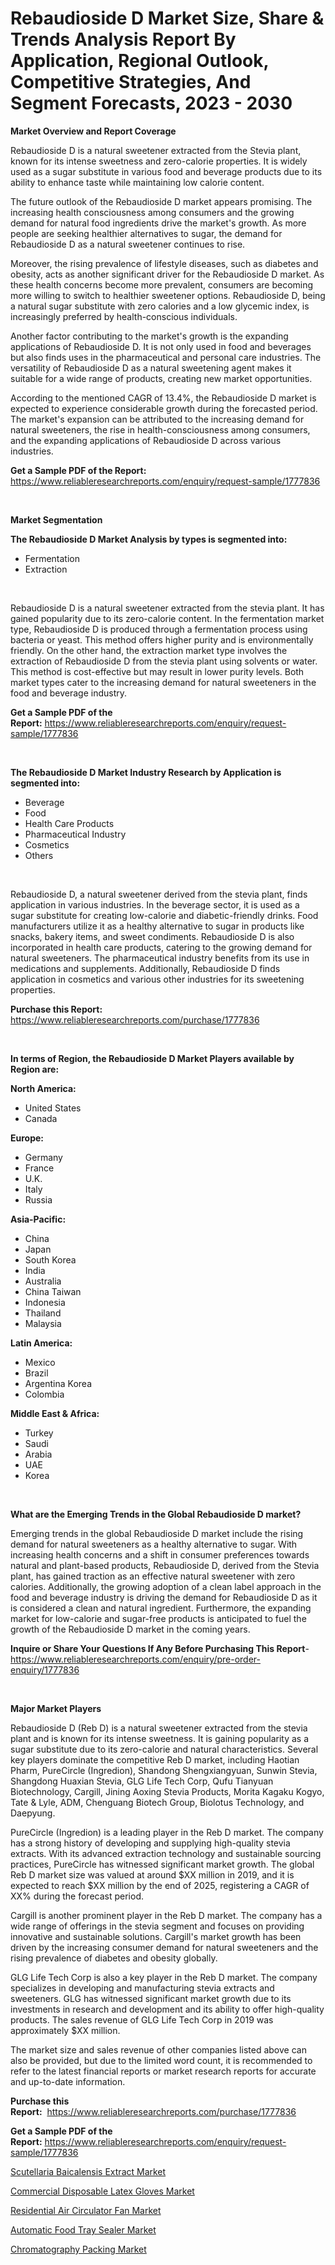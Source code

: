 <p><h1>Rebaudioside D Market Size, Share & Trends Analysis Report By Application, Regional Outlook, Competitive Strategies, And Segment Forecasts, 2023 - 2030</h1></p><p><strong>Market Overview and Report Coverage</strong></p>
<p><p>Rebaudioside D is a natural sweetener extracted from the Stevia plant, known for its intense sweetness and zero-calorie properties. It is widely used as a sugar substitute in various food and beverage products due to its ability to enhance taste while maintaining low calorie content.</p><p>The future outlook of the Rebaudioside D market appears promising. The increasing health consciousness among consumers and the growing demand for natural food ingredients drive the market's growth. As more people are seeking healthier alternatives to sugar, the demand for Rebaudioside D as a natural sweetener continues to rise.</p><p>Moreover, the rising prevalence of lifestyle diseases, such as diabetes and obesity, acts as another significant driver for the Rebaudioside D market. As these health concerns become more prevalent, consumers are becoming more willing to switch to healthier sweetener options. Rebaudioside D, being a natural sugar substitute with zero calories and a low glycemic index, is increasingly preferred by health-conscious individuals.</p><p>Another factor contributing to the market's growth is the expanding applications of Rebaudioside D. It is not only used in food and beverages but also finds uses in the pharmaceutical and personal care industries. The versatility of Rebaudioside D as a natural sweetening agent makes it suitable for a wide range of products, creating new market opportunities.</p><p>According to the mentioned CAGR of 13.4%, the Rebaudioside D market is expected to experience considerable growth during the forecasted period. The market's expansion can be attributed to the increasing demand for natural sweeteners, the rise in health-consciousness among consumers, and the expanding applications of Rebaudioside D across various industries.</p></p>
<p><strong>Get a Sample PDF of the Report:</strong> <a href="https://www.reliableresearchreports.com/enquiry/request-sample/1777836">https://www.reliableresearchreports.com/enquiry/request-sample/1777836</a></p>
<p>&nbsp;</p>
<p><strong>Market Segmentation</strong></p>
<p><strong>The Rebaudioside D Market Analysis by types is segmented into:</strong></p>
<p><ul><li>Fermentation</li><li>Extraction</li></ul></p>
<p>&nbsp;</p>
<p><p>Rebaudioside D is a natural sweetener extracted from the stevia plant. It has gained popularity due to its zero-calorie content. In the fermentation market type, Rebaudioside D is produced through a fermentation process using bacteria or yeast. This method offers higher purity and is environmentally friendly. On the other hand, the extraction market type involves the extraction of Rebaudioside D from the stevia plant using solvents or water. This method is cost-effective but may result in lower purity levels. Both market types cater to the increasing demand for natural sweeteners in the food and beverage industry.</p></p>
<p><strong>Get a Sample PDF of the Report:</strong>&nbsp;<a href="https://www.reliableresearchreports.com/enquiry/request-sample/1777836">https://www.reliableresearchreports.com/enquiry/request-sample/1777836</a></p>
<p>&nbsp;</p>
<p><strong>The Rebaudioside D Market Industry Research by Application is segmented into:</strong></p>
<p><ul><li>Beverage</li><li>Food</li><li>Health Care Products</li><li>Pharmaceutical Industry</li><li>Cosmetics</li><li>Others</li></ul></p>
<p>&nbsp;</p>
<p><p>Rebaudioside D, a natural sweetener derived from the stevia plant, finds application in various industries. In the beverage sector, it is used as a sugar substitute for creating low-calorie and diabetic-friendly drinks. Food manufacturers utilize it as a healthy alternative to sugar in products like snacks, bakery items, and sweet condiments. Rebaudioside D is also incorporated in health care products, catering to the growing demand for natural sweeteners. The pharmaceutical industry benefits from its use in medications and supplements. Additionally, Rebaudioside D finds application in cosmetics and various other industries for its sweetening properties.</p></p>
<p><strong>Purchase this Report:</strong>&nbsp; <a href="https://www.reliableresearchreports.com/purchase/1777836">https://www.reliableresearchreports.com/purchase/1777836</a></p>
<p>&nbsp;</p>
<p><strong>In terms of Region, the Rebaudioside D Market Players available by Region are:</strong></p>
<p>
    <p> <strong> North America: </strong>
        <ul>
            <li>United States</li>
            <li>Canada</li>
        </ul>
        </p> 
    <p> <strong> Europe: </strong>
        <ul>
            <li>Germany</li>
            <li>France</li>
            <li>U.K.</li>
            <li>Italy</li>
            <li>Russia</li>
        </ul>
        </p> 
    <p> <strong> Asia-Pacific: </strong>
        <ul>
            <li>China</li>
            <li>Japan</li>
            <li>South Korea</li>
            <li>India</li>
            <li>Australia</li>
            <li>China Taiwan</li>
            <li>Indonesia</li>
            <li>Thailand</li>
            <li>Malaysia</li>
        </ul>
        </p> 
    <p> <strong> Latin America: </strong>
        <ul>
            <li>Mexico</li>
            <li>Brazil</li>
            <li>Argentina Korea</li>
            <li>Colombia</li>
        </ul>
        </p> 
    <p> <strong> Middle East & Africa: </strong>
        <ul>
            <li>Turkey</li>
            <li>Saudi</li>
            <li>Arabia</li>
            <li>UAE</li>
            <li>Korea</li>
        </ul>
    </p>
    </p>
<p>&nbsp;</p>
<p><strong>What are the Emerging Trends in the Global Rebaudioside D market?</strong></p>
<p><p>Emerging trends in the global Rebaudioside D market include the rising demand for natural sweeteners as a healthy alternative to sugar. With increasing health concerns and a shift in consumer preferences towards natural and plant-based products, Rebaudioside D, derived from the Stevia plant, has gained traction as an effective natural sweetener with zero calories. Additionally, the growing adoption of a clean label approach in the food and beverage industry is driving the demand for Rebaudioside D as it is considered a clean and natural ingredient. Furthermore, the expanding market for low-calorie and sugar-free products is anticipated to fuel the growth of the Rebaudioside D market in the coming years.</p></p>
<p><strong>Inquire or Share Your Questions If Any Before Purchasing This Report</strong>- <a href="https://www.reliableresearchreports.com/enquiry/pre-order-enquiry/1777836">https://www.reliableresearchreports.com/enquiry/pre-order-enquiry/1777836</a></p>
<p>&nbsp;</p>
<p><strong>Major Market Players</strong></p>
<p><p>Rebaudioside D (Reb D) is a natural sweetener extracted from the stevia plant and is known for its intense sweetness. It is gaining popularity as a sugar substitute due to its zero-calorie and natural characteristics. Several key players dominate the competitive Reb D market, including Haotian Pharm, PureCircle (Ingredion), Shandong Shengxiangyuan, Sunwin Stevia, Shangdong Huaxian Stevia, GLG Life Tech Corp, Qufu Tianyuan Biotechnology, Cargill, Jining Aoxing Stevia Products, Morita Kagaku Kogyo, Tate & Lyle, ADM, Chenguang Biotech Group, Biolotus Technology, and Daepyung.</p><p>PureCircle (Ingredion) is a leading player in the Reb D market. The company has a strong history of developing and supplying high-quality stevia extracts. With its advanced extraction technology and sustainable sourcing practices, PureCircle has witnessed significant market growth. The global Reb D market size was valued at around $XX million in 2019, and it is expected to reach $XX million by the end of 2025, registering a CAGR of XX% during the forecast period.</p><p>Cargill is another prominent player in the Reb D market. The company has a wide range of offerings in the stevia segment and focuses on providing innovative and sustainable solutions. Cargill's market growth has been driven by the increasing consumer demand for natural sweeteners and the rising prevalence of diabetes and obesity globally.</p><p>GLG Life Tech Corp is also a key player in the Reb D market. The company specializes in developing and manufacturing stevia extracts and sweeteners. GLG has witnessed significant market growth due to its investments in research and development and its ability to offer high-quality products. The sales revenue of GLG Life Tech Corp in 2019 was approximately $XX million.</p><p>The market size and sales revenue of other companies listed above can also be provided, but due to the limited word count, it is recommended to refer to the latest financial reports or market research reports for accurate and up-to-date information.</p></p>
<p><strong>Purchase this Report:</strong>&nbsp;&nbsp;<a href="https://www.reliableresearchreports.com/purchase/1777836">https://www.reliableresearchreports.com/purchase/1777836</a></p>
<p></p>
<p><strong>Get a Sample PDF of the Report:</strong>&nbsp;<a href="https://www.reliableresearchreports.com/enquiry/request-sample/1777836">https://www.reliableresearchreports.com/enquiry/request-sample/1777836</a></p>
<p><p><a href="https://github.com/aashishrp/Market-Research-Report-List-1/blob/main/scutellaria-baicalensis-extract-market.md">Scutellaria Baicalensis Extract Market</a></p><p><a href="https://medium.com/@v27092023/commercial-disposable-latex-gloves-market-competitive-analysis-market-trends-and-forecast-to-2030-5c67d4a6c8a1">Commercial Disposable Latex Gloves Market</a></p><p><a href="https://medium.com/@vidyap2912/residential-air-circulator-fan-market-size-reveals-the-best-marketing-channels-in-global-industry-d07831ddc868">Residential Air Circulator Fan Market</a></p><p><a href="https://medium.com/@bobbyrobinson56/automatic-food-tray-sealer-market-research-report-its-history-and-forecast-2023-to-2030-bd09948475b1">Automatic Food Tray Sealer Market</a></p><p><a href="https://github.com/rahu1506/Market-Research-Report-List-1/blob/main/chromatography-packing-market.md">Chromatography Packing Market</a></p></p>